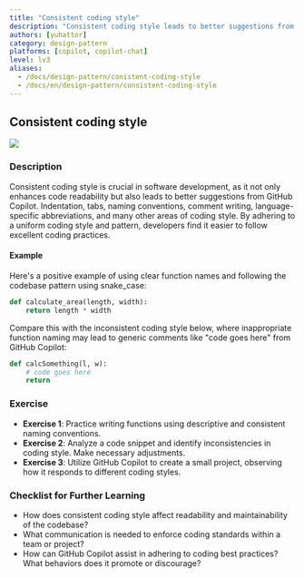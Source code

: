 ```yaml
---
title: "Consistent coding style"
description: "Consistent coding style leads to better suggestions from GitHub Copilot."
authors: [yuhattor] 
category: design-pattern
platforms: [copilot, copilot-chat]
level: lv3
aliases:
  - /docs/design-pattern/conistent-coding-style
  - /docs/en/design-pattern/consistent-coding-style
---
```


## Consistent coding style

[<img src="https://img.shields.io/badge/Lv3-Mature_Best_Practice-brightgreen">](https://github.com/orgs/AI-Native-Development/projects/1/)

### Description

Consistent coding style is crucial in software development, as it not only enhances code readability but also leads to better suggestions from GitHub Copilot. Indentation, tabs, naming conventions, comment writing, language-specific abbreviations, and many other areas of coding style. By adhering to a uniform coding style and pattern, developers find it easier to follow excellent coding practices. 

#### Example

Here's a positive example of using clear function names and following the codebase pattern using snake_case:

```python
def calculate_area(length, width):
    return length * width
```

Compare this with the inconsistent coding style below, where inappropriate function naming may lead to generic comments like "code goes here" from GitHub Copilot:

```python
def calcSomething(l, w):
    # code goes here
    return
```

### Exercise

- **Exercise 1**: Practice writing functions using descriptive and consistent naming conventions.
- **Exercise 2**: Analyze a code snippet and identify inconsistencies in coding style. Make necessary adjustments.
- **Exercise 3**: Utilize GitHub Copilot to create a small project, observing how it responds to different coding styles.

### Checklist for Further Learning

- How does consistent coding style affect readability and maintainability of the codebase?
- What communication is needed to enforce coding standards within a team or project?
- How can GitHub Copilot assist in adhering to coding best practices? What behaviors does it promote or discourage?